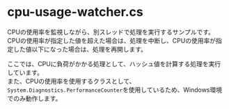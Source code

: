 # cpu-usage-watcher.cs

CPUの使用率を監視しながら、別スレッドで処理を実行するサンプルです。  
CPUの使用率が指定した値を超えた場合は、処理を中断し、CPUの使用率が指定した値以下になった場合は、処理を再開します。  

ここでは、CPUに負荷がかかる処理として、ハッシュ値を計算する処理を実行しています。  
また、CPUの使用率を使用するクラスとして、`System.Diagnostics.PerformanceCounter`を使用しているため、Windows環境でのみ動作します。  
